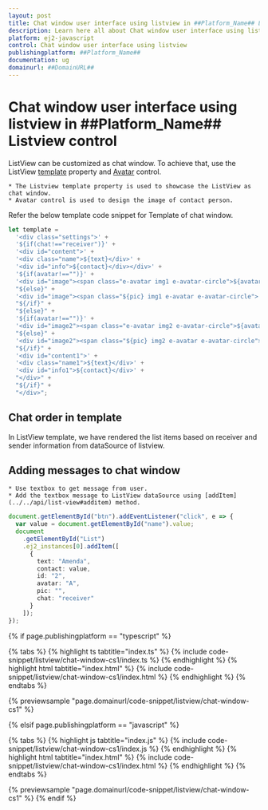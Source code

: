 ```yaml
---
layout: post
title: Chat window user interface using listview in ##Platform_Name## Listview control | Syncfusion
description: Learn here all about Chat window user interface using listview in Syncfusion ##Platform_Name## Listview control of Syncfusion Essential JS 2 and more.
platform: ej2-javascript
control: Chat window user interface using listview 
publishingplatform: ##Platform_Name##
documentation: ug
domainurl: ##DomainURL##
---
```


# Chat window user interface using listview in ##Platform_Name## Listview control

ListView can be customized as chat window. To achieve that, use the ListView [template](../../api/list-view#template) property and [Avatar](../../avatar/getting-started) control.

    * The Listview template property is used to showcase the ListView as chat window.
    * Avatar control is used to design the image of contact person.

Refer the below template code snippet for Template of chat window.

```ts
let template =
  '<div class="settings">' +
  '${if(chat!=="receiver")}' +
  '<div id="content">' +
  '<div class="name">${text}</div>' +
  '<div id="info">${contact}</div></div>' +
  '${if(avatar!=="")}' +
  '<div id="image"><span class="e-avatar img1 e-avatar-circle">${avatar}</span></div>' +
  "${else}" +
  '<div id="image"><span class="${pic} img1 e-avatar e-avatar-circle"> </span></div>' +
  "${/if}" +
  "${else}" +
  '${if(avatar!=="")}' +
  '<div id="image2"><span class="e-avatar img2 e-avatar-circle">${avatar}</span></div>' +
  "${else}" +
  '<div id="image2"><span class="${pic} img2 e-avatar e-avatar-circle"> </span></div>' +
  "${/if}" +
  '<div id="content1">' +
  '<div class="name1">${text}</div>' +
  '<div id="info1">${contact}</div>' +
  "</div>" +
  "${/if}" +
  "</div>";
```

## Chat order in template

In ListView template, we have rendered the list items based on receiver and sender information from dataSource of listview.

## Adding messages to chat window

    * Use textbox to get message from user.
    * Add the textbox message to ListView dataSource using [addItem](../../api/list-view#additem) method.

```ts
document.getElementById("btn").addEventListener("click", e => {
  var value = document.getElementById("name").value;
  document
    .getElementById("List")
    .ej2_instances[0].addItem([
      {
        text: "Amenda",
        contact: value,
        id: "2",
        avatar: "A",
        pic: "",
        chat: "receiver"
      }
    ]);
});
```

{% if page.publishingplatform == "typescript" %}

 {% tabs %}
{% highlight ts tabtitle="index.ts" %}
{% include code-snippet/listview/chat-window-cs1/index.ts %}
{% endhighlight %}
{% highlight html tabtitle="index.html" %}
{% include code-snippet/listview/chat-window-cs1/index.html %}
{% endhighlight %}
{% endtabs %}
        
{% previewsample "page.domainurl/code-snippet/listview/chat-window-cs1" %}

{% elsif page.publishingplatform == "javascript" %}

{% tabs %}
{% highlight js tabtitle="index.js" %}
{% include code-snippet/listview/chat-window-cs1/index.js %}
{% endhighlight %}
{% highlight html tabtitle="index.html" %}
{% include code-snippet/listview/chat-window-cs1/index.html %}
{% endhighlight %}
{% endtabs %}

{% previewsample "page.domainurl/code-snippet/listview/chat-window-cs1" %}
{% endif %}
